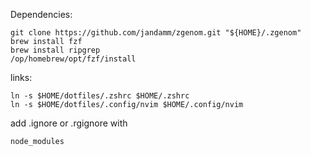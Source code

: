 Dependencies:

```
git clone https://github.com/jandamm/zgenom.git "${HOME}/.zgenom"
brew install fzf
brew install ripgrep
/op/homebrew/opt/fzf/install
```

links:
```
ln -s $HOME/dotfiles/.zshrc $HOME/.zshrc
ln -s $HOME/dotfiles/.config/nvim $HOME/.config/nvim
```

add .ignore or .rgignore with 
```
node_modules
```
